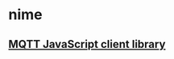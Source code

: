 # nime

## [MQTT JavaScript client library](https://docs.emqx.io/en/broker/v4.3/development/javascript.html#mqtt-js-usage-example)

